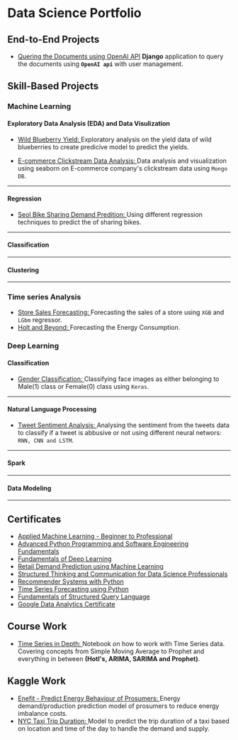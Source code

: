 # Data Science Portfolio  #

## End-to-End Projects ##

* [Quering the Documents using OpenAI API](https://github.com/RishabhChaudhary/AskDaVinci) **Django** application to query the documents using **`OpenAI api`** with user management.

## Skill-Based Projects ##

### Machine Learning

#### Exploratory Data Analysis (EDA) and Data Visulization

* [Wild Blueberry Yield: ](Skill-Based-Projects/Machine-Learning/EDA_and_DataViz/Seaborn/Notebooks/wild-blueberry-yield.ipynb) Exploratory analysis on the yield data of wild blueberries to create predicive model to predict the yields.

* [E-commerce Clickstream Data Analysis: ](Skill-Based-Projects/Machine-Learning/EDA_and_DataViz/Seaborn/Notebooks/clickStream-mongo-db.ipynb) Data analysis and visualization using seaborn on E-commerce company's clickstream data using `Mongo DB`.

---

#### Regression
* [Seol Bike Sharing Demand Predition: ](Skill-Based-Projects/Machine-Learning/Regression/Seol_Bike_Sharing) Using different regression techniques to predict the of sharing bikes.

---

#### Classification 

---

#### Clustering 

---

### Time series Analysis

* [Store Sales Forecasting: ](https://github.com/RishabhChaudhary/Data-Science-Portfolio/tree/main/Time-Series/Store-Sales-Forecasting) Forecasting the sales of a store using `XGB` and `LGbm` regressor.
* [Holt and Beyond: ](Time-Series/energy_consumption.ipynb) Forecasting the Energy Consumption.

### Deep Learning

#### Classification

* [Gender Classification: ](https://github.com/RishabhChaudhary/Data-Science-Portfolio/tree/main/Deep-Learning/Classification/Gender-Classification) Classifying face images as either belonging to Male(1) class or Female(0) class using `Keras`.

---

#### Natural Language Processing 
* [Tweet Sentiment Analysis: ](Deep-Learning/NLP/Tweet-Sentiment-Analysis) Analysing the sentiment from the tweets data to classify if a tweet is abbusive or not using different neural networs: `RNN, CNN and LSTM`.
 
---

#### Spark 

---

#### Data Modeling 

---

## Certificates 
* [Applied Machine Learning - Beginner to Professional](https://courses.analyticsvidhya.com/certificates/zygdltw4of)
* [Advanced Python Programming and Software Engineering Fundamentals](https://courses.analyticsvidhya.com/certificates/k9hb4jfcg8)
* [Fundamentals of Deep Learning](https://courses.analyticsvidhya.com/certificates/dohe1y7dw5)
* [Retail Demand Prediction using Machine Learning](https://courses.analyticsvidhya.com/certificates/1gviic8ybf)
* [Structured Thinking and Communication for Data Science Professionals](https://courses.analyticsvidhya.com/certificates/yboe5ugqiq)
* [Recommender Systems with Python](https://courses.analyticsvidhya.com/certificates/tybafb0ubj)
* [Time Series Forecasting using Python](https://courses.analyticsvidhya.com/certificates/hugf2ftpza)
* [Fundamentals of Structured Query Language](https://courses.analyticsvidhya.com/certificates/fuxfdbwsbg)
* [Google Data Analytics Certificate](https://www.credly.com/badges/047b1f56-0fd3-49dd-b20f-dfc724f59ae0/public_url)

## Course Work
* [Time Series in Depth: ](Course-Work/time-series-reading.ipynb) Notebook on how to work with Time Series data. Covering concepts from Simple Moving Average to Prophet and everything in between **(Hotl's, ARIMA, SARIMA and Prophet)**.

## Kaggle Work
* [Enefit - Predict Energy Behaviour of Prosumers: ](notebooks/Enefit-Predict-Energy-Behavior) Energy demand/production prediction model of prosumers to reduce energy imbalance costs.
* [NYC Taxi Trip Duration: ](notebooks/nyc_taxi_trip_duration) Model to predict the trip duration of a taxi based on location and time of the day to handle the demand and supply.

